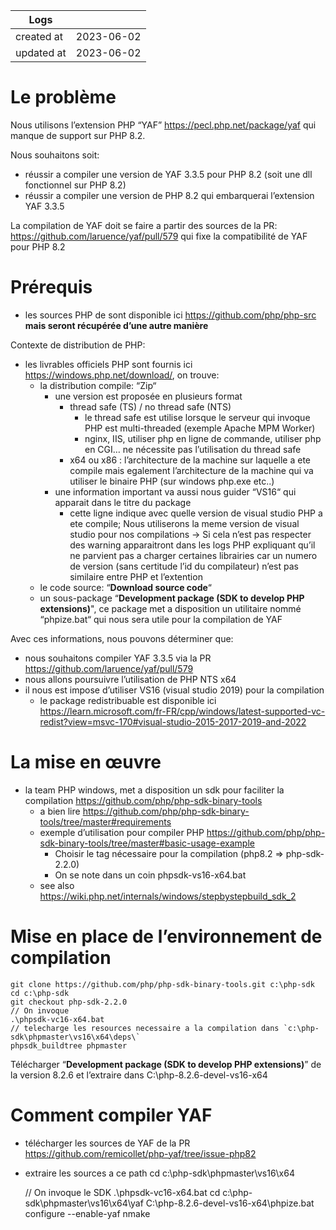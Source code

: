 | Logs       |            |
|------------|------------|
| created at | 2023-06-02 |
| updated at | 2023-06-02 |

# Le problème

Nous utilisons l’extension PHP “YAF” <https://pecl.php.net/package/yaf> qui manque de support sur PHP 8.2.

Nous souhaitons soit:

-   réussir a compiler une version de YAF 3.3.5 pour PHP 8.2 (soit une dll fonctionnel sur PHP 8.2)
-   réussir a compiler une version de PHP 8.2 qui embarquerai l’extension YAF 3.3.5

La compilation de YAF doit se faire a partir des sources de la PR: <https://github.com/laruence/yaf/pull/579> qui fixe la compatibilité de YAF pour PHP 8.2

# Prérequis

-   les sources PHP de sont disponible ici <https://github.com/php/php-src> **mais seront récupérée d’une autre manière**

Contexte de distribution de PHP:

-   les livrables officiels PHP sont fournis ici <https://windows.php.net/download/>, on trouve:
    -   la distribution compile: “Zip“
        -   une version est proposée en plusieurs format
            -   thread safe (TS) / no thread safe (NTS)
                -   le thread safe est utilise lorsque le serveur qui invoque PHP est multi-threaded (exemple Apache MPM Worker)
                -   nginx, IIS, utiliser php en ligne de commande, utiliser php en CGI… ne nécessite pas l’utilisation du thread safe
            -   x64 ou x86 : l’architecture de la machine sur laquelle a ete compile mais egalement l’architecture de la machine qui va utiliser le binaire PHP (sur windows php.exe etc..)
        -   une information important va aussi nous guider “VS16“ qui apparait dans le titre du package
            -   cette ligne indique avec quelle version de visual studio PHP a ete compile; Nous utiliserons la meme version de visual studio pour nos compilations → Si cela n’est pas respecter des warning apparaitront dans les logs PHP expliquant qu’il ne parvient pas a charger certaines librairies car un numero de version (sans certitude l’id du compilateur) n’est pas similaire entre PHP et l’extention
    -   le code source: “**Download source code**“
    -   un sous-package “**Development package (SDK to develop PHP extensions)**", ce package met a disposition un utilitaire nommé “phpize.bat“ qui nous sera utile pour la compilation de YAF

Avec ces informations, nous pouvons déterminer que:

-   nous souhaitons compiler YAF 3.3.5 via la PR <https://github.com/laruence/yaf/pull/579>
-   nous allons poursuivre l’utilisation de PHP NTS x64
-   il nous est impose d’utiliser VS16 (visual studio 2019) pour la compilation
    -   le package redistribuable est disponible ici <https://learn.microsoft.com/fr-FR/cpp/windows/latest-supported-vc-redist?view=msvc-170#visual-studio-2015-2017-2019-and-2022>

# La mise en œuvre

-   la team PHP windows, met a disposition un sdk pour faciliter la compilation <https://github.com/php/php-sdk-binary-tools>
    -   a bien lire <https://github.com/php/php-sdk-binary-tools/tree/master#requirements>
    -   exemple d’utilisation pour compiler PHP <https://github.com/php/php-sdk-binary-tools/tree/master#basic-usage-example>
        -   Choisir le tag nécessaire pour la compilation (php8.2 => php-sdk-2.2.0)
        -   On se note dans un coin phpsdk-vs16-x64.bat
    -   see also <https://wiki.php.net/internals/windows/stepbystepbuild_sdk_2>

# Mise en place de l’environnement de compilation

    git clone https://github.com/php/php-sdk-binary-tools.git c:\php-sdk
    cd c:\php-sdk
    git checkout php-sdk-2.2.0
    // On invoque
    .\phpsdk-vc16-x64.bat
    // telecharge les resources necessaire a la compilation dans `c:\php-sdk\phpmaster\vs16\x64\deps\`
    phpsdk_buildtree phpmaster

Télécharger “**Development package (SDK to develop PHP extensions)**” de la version 8.2.6 et l’extraire dans C:\\php-8.2.6-devel-vs16-x64

# Comment compiler YAF

-   télécharger les sources de YAF de la PR <https://github.com/remicollet/php-yaf/tree/issue-php82>
-   extraire les sources a ce path cd c:\\php-sdk\\phpmaster\\vs16\\x64


    // On invoque le SDK
    .\phpsdk-vc16-x64.bat
    cd c:\php-sdk\phpmaster\vs16\x64\yaf
    C:\php-8.2.6-devel-vs16-x64\phpize.bat
    configure --enable-yaf
    nmake
